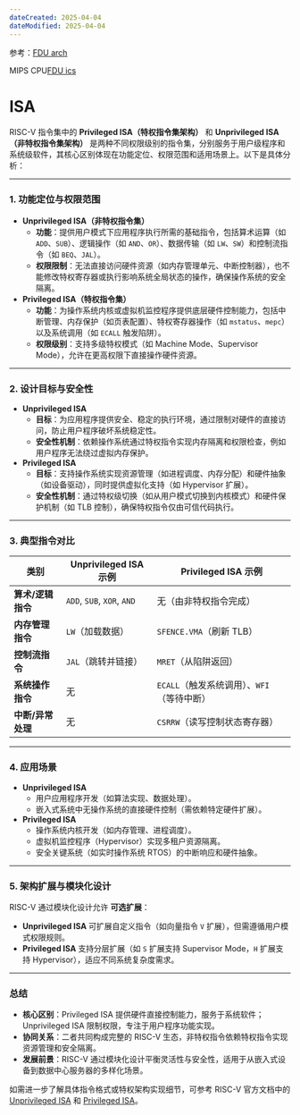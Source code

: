 ```yaml
---
dateCreated: 2025-04-04
dateModified: 2025-04-04
---
```

参考：<a href=" https://fducslg.github.io/Arch-2022Spring-FDU/%E5%AE%9E%E9%AA%8C%E7%8E%AF%E5%A2%83/">FDU arch</a>

MIPS CPU<a href="https://cjinfdu.github.io/ics24/">FDU ics</a>

# ISA

RISC-V 指令集中的 **Privileged ISA（特权指令集架构）** 和 **Unprivileged ISA（非特权指令集架构）** 是两种不同权限级别的指令集，分别服务于用户级程序和系统级软件，其核心区别体现在功能定位、权限范围和适用场景上。以下是具体分析：

---

### **1. 功能定位与权限范围**
- **Unprivileged ISA（非特权指令集）**
  - **功能**：提供用户模式下应用程序执行所需的基础指令，包括算术运算（如 `ADD`、`SUB`）、逻辑操作（如 `AND`、`OR`）、数据传输（如 `LW`、`SW`）和控制流指令（如 `BEQ`、`JAL`）。
  - **权限限制**：无法直接访问硬件资源（如内存管理单元、中断控制器），也不能修改特权寄存器或执行影响系统全局状态的操作，确保操作系统的安全隔离。
- **Privileged ISA（特权指令集）**
  - **功能**：为操作系统内核或虚拟机监控程序提供底层硬件控制能力，包括中断管理、内存保护（如页表配置）、特权寄存器操作（如 `mstatus`、`mepc`）以及系统调用（如 `ECALL` 触发陷阱）。
  - **权限级别**：支持多级特权模式（如 Machine Mode、Supervisor Mode），允许在更高权限下直接操作硬件资源。

---

### **2. 设计目标与安全性**
- **Unprivileged ISA**
  - **目标**：为应用程序提供安全、稳定的执行环境，通过限制对硬件的直接访问，防止用户程序破坏系统稳定性。
  - **安全性机制**：依赖操作系统通过特权指令实现内存隔离和权限检查，例如用户程序无法绕过虚拟内存保护。
- **Privileged ISA**
  - **目标**：支持操作系统实现资源管理（如进程调度、内存分配）和硬件抽象（如设备驱动），同时提供虚拟化支持（如 Hypervisor 扩展）。
  - **安全性机制**：通过特权级切换（如从用户模式切换到内核模式）和硬件保护机制（如 TLB 控制），确保特权指令仅由可信代码执行。

---

### **3. 典型指令对比**

| **类别**      | **Unprivileged ISA 示例**    | **Privileged ISA 示例**       |
| ----------- | -------------------------- | --------------------------- |
| **算术/逻辑指令** | `ADD`, `SUB`, `XOR`, `AND` | 无（由非特权指令完成）                 |
| **内存管理指令**  | `LW`（加载数据）                 | `SFENCE.VMA`（刷新 TLB）        |
| **控制流指令**   | `JAL`（跳转并链接）               | `MRET`（从陷阱返回）               |
| **系统操作指令**  | 无                          | `ECALL`（触发系统调用）、`WFI`（等待中断） |
| **中断/异常处理** | 无                          | `CSRRW`（读写控制状态寄存器）          |

---

### **4. 应用场景**
- **Unprivileged ISA**
  - 用户应用程序开发（如算法实现、数据处理）。
  - 嵌入式系统中无操作系统的直接硬件控制（需依赖特定硬件扩展）。
- **Privileged ISA**
  - 操作系统内核开发（如内存管理、进程调度）。
  - 虚拟机监控程序（Hypervisor）实现多租户资源隔离。
  - 安全关键系统（如实时操作系统 RTOS）的中断响应和硬件抽象。

---

### **5. 架构扩展与模块化设计**

RISC-V 通过模块化设计允许 **可选扩展**：

- **Unprivileged ISA** 可扩展自定义指令（如向量指令 `V` 扩展），但需遵循用户模式权限规则。
- **Privileged ISA** 支持分层扩展（如 `S` 扩展支持 Supervisor Mode，`H` 扩展支持 Hypervisor），适应不同系统复杂度需求。

---

### **总结**
- **核心区别**：Privileged ISA 提供硬件直接控制能力，服务于系统软件；Unprivileged ISA 限制权限，专注于用户程序功能实现。
- **协同关系**：二者共同构成完整的 RISC-V 生态，非特权指令依赖特权指令实现资源管理和安全隔离。
- **发展前景**：RISC-V 通过模块化设计平衡灵活性与安全性，适用于从嵌入式设备到数据中心服务器的多样化场景。

如需进一步了解具体指令格式或特权架构实现细节，可参考 RISC-V 官方文档中的 [Unprivileged ISA](https://riscv.org/specifications/) 和 [Privileged ISA](https://riscv.org/specifications/privileged-isa/)。
